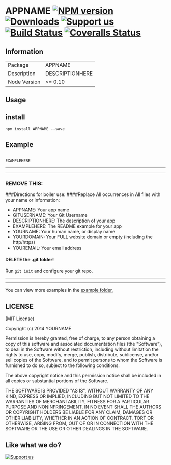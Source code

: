 # APPNAME [![NPM version][npm-image]][npm-url] [![Downloads][downloads-image]][npm-url] [![Support us][gittip-image]][gittip-url] [![Build Status][travis-image]][travis-url] [![Coveralls Status][coveralls-image]][coveralls-url]


## Information

<table>
<tr>
<td>Package</td>
<td>APPNAME</td>
</tr>
<tr>
<td>Description</td>
<td>DESCRIPTIONHERE</td>
</tr>
<tr>
<td>Node Version</td>
<td>>= 0.10</td>
</tr>
</table>

## Usage

## install

```
npm install APPNAME --save

```
## Example

```js

EXAMPLEHERE

```

-----------
---
### REMOVE THIS:
###Directions for boiler use:
####Replace All occurrences in All files with your name or information:

- APPNAME: Your app name
- GITUSERNAME: Your Git Username
- DESCRIPTIONHERE: The description of your app
- EXAMPLEHERE: The README example for your app
- YOURNAME: Your human name, or display name
- YOURDOMAIN: Your FULL website domain or empty (including the http/https)
- YOUREMAIL: Your email address

#### DELETE the .git folder!
Run `git init` and configure your git repo.


-----------
---



You can view more examples in the [example folder.](https://github.com/GITUSERNAME/APPNAME/tree/master/examples)

## LICENSE

(MIT License)

Copyright (c) 2014 YOURNAME <YOUREMAIL>

Permission is hereby granted, free of charge, to any person obtaining
a copy of this software and associated documentation files (the
"Software"), to deal in the Software without restriction, including
without limitation the rights to use, copy, modify, merge, publish,
distribute, sublicense, and/or sell copies of the Software, and to
permit persons to whom the Software is furnished to do so, subject to
the following conditions:

The above copyright notice and this permission notice shall be
included in all copies or substantial portions of the Software.

THE SOFTWARE IS PROVIDED "AS IS", WITHOUT WARRANTY OF ANY KIND,
EXPRESS OR IMPLIED, INCLUDING BUT NOT LIMITED TO THE WARRANTIES OF
MERCHANTABILITY, FITNESS FOR A PARTICULAR PURPOSE AND
NONINFRINGEMENT. IN NO EVENT SHALL THE AUTHORS OR COPYRIGHT HOLDERS BE
LIABLE FOR ANY CLAIM, DAMAGES OR OTHER LIABILITY, WHETHER IN AN ACTION
OF CONTRACT, TORT OR OTHERWISE, ARISING FROM, OUT OF OR IN CONNECTION
WITH THE SOFTWARE OR THE USE OR OTHER DEALINGS IN THE SOFTWARE.









## Like what we do?
[![Support us][gittip-image]][gittip-url]

[gittip-url]: https://www.gittip.com/WeAreFractal/
[gittip-image]: http://img.shields.io/gittip/WeAreFractal.svg

[downloads-image]: http://img.shields.io/npm/dm/APPNAME.svg
[npm-url]: https://npmjs.org/package/APPNAME
[npm-image]: http://img.shields.io/npm/v/APPNAME.svg

[travis-url]: https://travis-ci.org/GITUSERNAME/APPNAME
[travis-image]: https://travis-ci.org/GITUSERNAME/APPNAME.png?branch=master

[coveralls-url]: https://coveralls.io/r/GITUSERNAME/APPNAME
[coveralls-image]: https://coveralls.io/repos/GITUSERNAME/APPNAME/badge.png

[depstat-url]: https://david-dm.org/GITUSERNAME/APPNAME
[depstat-image]: https://david-dm.org/GITUSERNAME/APPNAME.png

[david-url]: https://david-dm.org/GITUSERNAME/APPNAME
[david-image]: https://david-dm.org/GITUSERNAME/APPNAME.png?theme=shields.io
